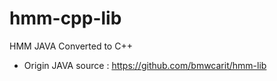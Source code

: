 # hmm-cpp-lib
HMM JAVA Converted to C++

- Origin JAVA source : https://github.com/bmwcarit/hmm-lib
